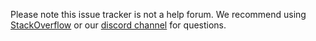 Please note this issue tracker is not a help forum. We recommend using
[StackOverflow](https://stackoverflow.com/questions/tagged/jest) or our
[discord channel](https://discord.gg/MWRhKCj) for questions.
